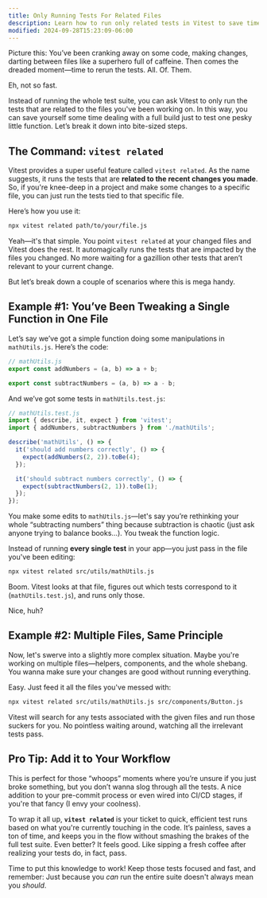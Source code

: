```yaml
---
title: Only Running Tests For Related Files
description: Learn how to run only related tests in Vitest to save time.
modified: 2024-09-28T15:23:09-06:00
---
```


Picture this: You’ve been cranking away on some code, making changes, darting between files like a superhero full of caffeine. Then comes the dreaded moment—time to rerun the tests. All. Of. Them.

Eh, not so fast.

Instead of running the whole test suite, you can ask Vitest to only run the tests that are related to the files you've been working on. In this way, you can save yourself some time dealing with a full build just to test one pesky little function. Let’s break it down into bite-sized steps.

## The Command: `vitest related`

Vitest provides a super useful feature called `vitest related`. As the name suggests, it runs the tests that are **related to the recent changes you made**. So, if you're knee-deep in a project and make some changes to a specific file, you can just run the tests tied to that specific file.

Here’s how you use it:

```bash
npx vitest related path/to/your/file.js
```

Yeah—it's that simple. You point `vitest related` at your changed files and Vitest does the rest. It automagically runs the tests that are impacted by the files you changed. No more waiting for a gazillion other tests that aren’t relevant to your current change.

But let’s break down a couple of scenarios where this is mega handy.

## Example #1: You’ve Been Tweaking a Single Function in One File

Let’s say we’ve got a simple function doing some manipulations in `mathUtils.js`. Here’s the code:

```javascript
// mathUtils.js
export const addNumbers = (a, b) => a + b;

export const subtractNumbers = (a, b) => a - b;
```

And we’ve got some tests in `mathUtils.test.js`:

```javascript
// mathUtils.test.js
import { describe, it, expect } from 'vitest';
import { addNumbers, subtractNumbers } from './mathUtils';

describe('mathUtils', () => {
  it('should add numbers correctly', () => {
    expect(addNumbers(2, 2)).toBe(4);
  });

  it('should subtract numbers correctly', () => {
    expect(subtractNumbers(2, 1)).toBe(1);
  });
});
```

You make some edits to `mathUtils.js`—let's say you’re rethinking your whole “subtracting numbers” thing because subtraction is chaotic (just ask anyone trying to balance books…). You tweak the function logic.

Instead of running **every single test** in your app—you just pass in the file you've been editing:

```bash
npx vitest related src/utils/mathUtils.js
```

Boom. Vitest looks at that file, figures out which tests correspond to it (`mathUtils.test.js`), and runs only those.

Nice, huh?

## Example #2: Multiple Files, Same Principle

Now, let's swerve into a slightly more complex situation. Maybe you're working on multiple files—helpers, components, and the whole shebang. You wanna make sure your changes are good without running everything.

Easy. Just feed it all the files you've messed with:

```bash
npx vitest related src/utils/mathUtils.js src/components/Button.js
```

Vitest will search for any tests associated with the given files and run those suckers for you. No pointless waiting around, watching all the irrelevant tests pass.

## Pro Tip: Add it to Your Workflow

This is perfect for those “whoops” moments where you’re unsure if you just broke something, but you don’t wanna slog through all the tests. A nice addition to your pre-commit process or even wired into CI/CD stages, if you're that fancy (I envy your coolness).

To wrap it all up, **`vitest related`** is your ticket to quick, efficient test runs based on what you're currently touching in the code. It’s painless, saves a ton of time, and keeps you in the flow without smashing the brakes of the full test suite. Even better? It feels good. Like sipping a fresh coffee after realizing your tests do, in fact, pass.

Time to put this knowledge to work! Keep those tests focused and fast, and remember: Just because you _can_ run the entire suite doesn't always mean you _should_.
